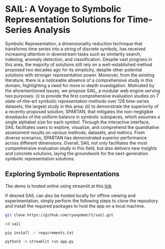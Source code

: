 # SAIL: A Voyage to Symbolic Representation Solutions for Time-Series Analysis

Symbolic Representation, a dimensionality reduction technique that transforms time series into a string of discrete symbols, has received increasing attention in downstream tasks such as similarity search, indexing, anomaly detection, and classification.
Despite vast progress in this area, the majority of solutions still rely on a well-established method proposed two decades ago for its simplicity, despite other potential solutions with stronger representation power.
Moreover, from the existing literature, there is a noticeable absence of a comprehensive study in this domain, highlighting a need for more in-depth investigation.
Motivated by the aforementioned issues, we propose SAIL, a modular web engine serving two purposes: (i) to provide the first comprehensive evaluation studies on 7 state-of-the-art symbolic representation methods over 128 time-series datasets, the largest study in this area;
(ii) to demonstrate the superiority of a recently proposed solution, SPARTAN, that mitigates the non-negligible drawbacks of the uniform balance in symbolic subspaces, which assumes a single alphabet size for each symbol.
Through the interactive interface, SAIL facilitates users to explore, visualize, and comprehend the quantitative assessment results on various methods, datasets, and metrics.
From diverse scenarios, SPARTAN has demonstrated superior performance across different dimensions.
Overall, SAIL not only facilitates the most comprehensive evaluation study in this field, but also delivers new insights and concrete solutions, laying the groundwork for the next-generation symbolic representation solutions.

## Exploring Symbolic Representations

The demo is hosted online using streamlit at this [link](https://sail-symbolic-exploration.streamlit.app/)

If desired SAIL can also be hosted locally for offline viewing and experimentation, simply perform the following steps to clone the repository and install the required packages to host the app on a local machine.

```sh
git clone https://github.com/ryanpdemilt/sail.git

cd sail

pip install -r requirements.txt

python3 -m streamlit run app.py
```
